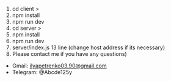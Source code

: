 1) cd client >
2) npm install
3) npm run dev
4) cd server >
5) npm install
6) npm run dev
7) server/index.js 13 line (change host address if its necessary)
8) Please contact me if you have any questions)
- Gmail: ilyapetrenko03.90@gmail.com
- Telegram: @Abcde125y

